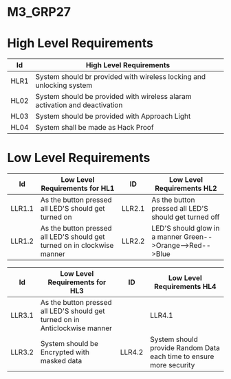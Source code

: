 # M3_GRP27

# High Level Requirements

|Id|High Level Requirements|
|---|-----------------------|
|HLR1|System should br provided with wireless locking and unlocking system|
|HL02|System should be provided with wireless alaram activation and deactivation|
|HL03|System should be provided with Approach Light|
|HL04|System shall be made as Hack Proof|

# Low Level Requirements

|Id|Low Level Requirements for HL1|ID|Low Level Requirements HL2|
|---|-----------------------|--|----------------------------|
|LLR1.1|As the button pressed all LED'S should get turned on|LLR2.1|As the button pressed all LED'S should get turned off|
|LLR1.2|As the button pressed all LED'S should get turned on in clockwise manner|LLR2.2|LED'S should glow in a manner Green-->Orange-->Red-->Blue|

|Id|Low Level Requirements for HL3|ID|Low Level Requirements HL4|
|---|-----------------------|--|----------------------------|
|LLR3.1|As the button pressed all LED'S should get turned on in Anticlockwise manner||LLR4.1|LED'S should glow in a manner Green-->Blue-->Red-->Orange|
|LLR3.2|System should be Encrypted with masked data|LLR4.2|System should provide Random Data each time to ensure more security |





